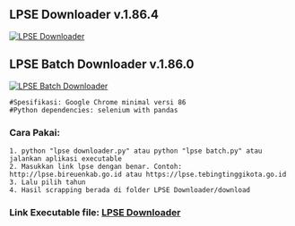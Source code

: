 ## LPSE Downloader v.1.86.4
<a href="https://ibb.co/26xvdH2"><img src="https://i.ibb.co/qnKNpVG/ezgif-com-gif-maker.gif" alt="LPSE Downloader"></a>
## LPSE Batch Downloader v.1.86.0
<a href="https://ibb.co/5jWyk42"><img src="https://i.ibb.co/c8cHw3x/lpse.png" alt="LPSE Batch Downloader"></a>

```
#Spesifikasi: Google Chrome minimal versi 86
#Python dependencies: selenium with pandas
```

### Cara Pakai:
```
1. python "lpse downloader.py" atau python "lpse batch.py" atau jalankan aplikasi executable
2. Masukkan link lpse dengan benar. Contoh: http://lpse.bireuenkab.go.id atau https://lpse.tebingtinggikota.go.id
3. Lalu pilih tahun
4. Hasil scrapping berada di folder LPSE Downloader/download
```

### Link Executable file: <a href="https://bit.ly/LPSE_donloder">LPSE Downloader</a>
